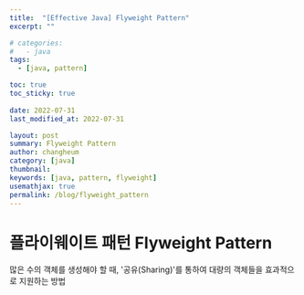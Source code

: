 ```yaml
---
title:  "[Effective Java] Flyweight Pattern"
excerpt: ""

# categories:
#   - java
tags:
  - [java, pattern]

toc: true
toc_sticky: true
 
date: 2022-07-31
last_modified_at: 2022-07-31

layout: post
summary: Flyweight Pattern
author: changheum
category: [java]
thumbnail: 
keywords: [java, pattern, flyweight]
usemathjax: true
permalink: /blog/flyweight_pattern
---
```


# 플라이웨이트 패턴 Flyweight Pattern
많은 수의 객체를 생성해야 할 때, '공유(Sharing)'를 통하여 대량의 객체들을 효과적으로 지원하는 방법  
  

